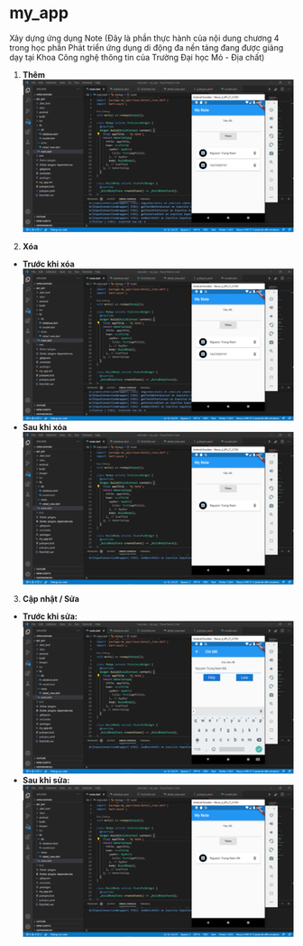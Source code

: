 # my_app

Xây dựng ứng dụng Note (Đây là phần thực hành của nội dung chương 4 trong học phần Phát triển ứng dụng di động đa nền tảng đang được giảng dạy tại Khoa Công nghệ thông tin của Trường Đại học Mỏ - Địa chất)

1. **Thêm**
![Thêm](https://raw.githubusercontent.com/Nam866/my_app/master/images/them.png)

2. **Xóa**
 * **Trước khi xóa**
 ![Chưa xóa](https://raw.githubusercontent.com/Nam866/my_app/master/images/them.png)
 * **Sau khi xóa**
 ![Xóa](https://raw.githubusercontent.com/Nam866/my_app/master/images/xoa.png)

 3. **Cập nhật / Sửa**
 * **Trước khi sửa:**
 ![trước](https://raw.githubusercontent.com/Nam866/my_app/master/images/sua1.png)
 * **Sau khi sửa:**
 ![sau](https://raw.githubusercontent.com/Nam866/my_app/master/images/sua2.png)